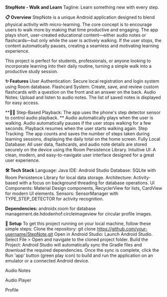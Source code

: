 **StepNote - Walk and Learn**
Tagline: Learn something new with every step.

**📋 Overview**
StepNote is a unique Android application designed to blend physical activity with micro-learning. The core concept is to encourage users to walk more by making that time productive and engaging. The app plays short, user-created educational content—either audio notes or flashcards—but only while the user is actively walking. If the user stops, the content automatically pauses, creating a seamless and motivating learning experience.

This project is perfect for students, professionals, or anyone looking to incorporate learning into their daily routine, turning a simple walk into a productive study session.

**✨ Features**
User Authentication: Secure local registration and login system using Room database.
Flashcard System: Create, save, and review custom flashcards with a question on the front and an answer on the back.
Audio Notes: Upload and listen to audio notes. The list of saved notes is displayed for easy access.

**🚶‍♂️ Step-Based Playback: The app uses the phone's step detector sensor to control audio playback.
**
Audio automatically plays when the user is walking.
Audio automatically pauses if the user stops walking for a few seconds.
Playback resumes when the user starts walking again.
Step Tracking: The app counts and saves the number of steps taken during learning sessions, displaying the daily total on the home screen.
Fully Local Database: All user data, flashcards, and audio note details are stored securely on the device using the Room Persistence Library.
Intuitive UI: A clean, modern, and easy-to-navigate user interface designed for a great user experience.

**🛠️ Tech Stack**
Language: Java
IDE: Android Studio
Database: SQLite with Room Persistence Library for local data storage.
Architecture: Activity-based with a focus on background threading for database operations.
UI Components: Material Design components, RecyclerView for lists, CardView for modern UI elements.
Sensors: SensorManager with TYPE_STEP_DETECTOR for activity recognition.

**Dependencies:**
androidx.room for database management.de.hdodenhof:circleimageview for circular profile images.

**🚀 Setup**
To get this project running on your local machine, follow these simple steps:
Clone the repository:
git clone https://github.com/your-username/StepNote.git
Open in Android Studio:
Launch Android Studio.
Select File > Open and navigate to the cloned project folder.
Build the Project:
Android Studio will automatically sync the Gradle files and download the required dependencies.
Once the sync is complete, click the Run 'app' button (green play icon) to build and run the application on an emulator or a connected Android device.

Audio Notes

Audio Player

Profile







